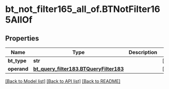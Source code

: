 # bt_not_filter165_all_of.BTNotFilter165AllOf

## Properties
Name | Type | Description | Notes
------------ | ------------- | ------------- | -------------
**bt_type** | **str** |  | [optional] 
**operand** | [**bt_query_filter183.BTQueryFilter183**](BTQueryFilter183.md) |  | [optional] 

[[Back to Model list]](../README.md#documentation-for-models) [[Back to API list]](../README.md#documentation-for-api-endpoints) [[Back to README]](../README.md)


